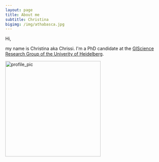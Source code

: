 ```yaml
---
layout: page
title: About me
subtitle: Christina
bigimg: /img/athabasca.jpg
---
```


Hi, 

my name is Christina aka Chrissi. I'm a PhD candidate at the [GIScience Research Group of the Univerity of Heidelberg](https://www.geog.uni-heidelberg.de/gis/ludwig.html). 


<img src="../img/profile_uyuni.jpg" alt="profile_pic" width="300">

